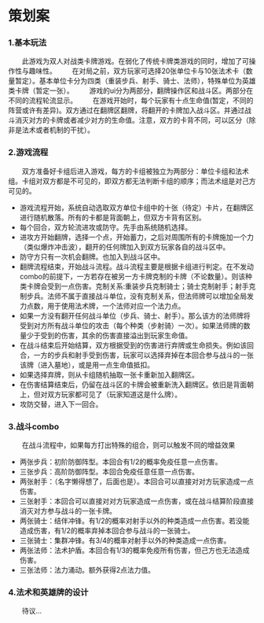 # 策划案
### 1.基本玩法
&emsp;&emsp;此游戏为双人对战类卡牌游戏。在弱化了传统卡牌类游戏的同时，增加了可操作性与趣味性。
&emsp;&emsp;在对局之前，双方玩家可选择20张单位卡与10张法术卡（数量暂定）。基本单位卡分为四类（重装步兵、射手、骑士、法师），特殊单位为英雄类卡牌（暂定一张）。
&emsp;&emsp;游戏的ui分为两部分，翻牌操作区和战斗区。两部分在不同的流程轮流显示。
&emsp;&emsp;在游戏开始时，每个玩家有十点生命值(暂定，不同的阵营或许有差异)。双方通过在翻牌区翻牌，将翻开的卡牌加入战斗区。并通过战斗消灭对方的卡牌或者减少对方的生命值。注意，双方的卡背不同，可以区分（除非是法术或者机制的干扰）。

### 2.游戏流程
&emsp;&emsp;双方准备好卡组后进入游戏，每方的卡组被独立为两部分：单位卡组和法术组。卡组对双方都是不可见的，即双方都无法判断卡组的顺序；而法术组是对己方可见的。
+ 游戏流程开始，系统自动选取双方单位卡组中的十张（待定）卡片，在翻牌区进行随机散落。所有的卡都是背面朝上，但双方卡背有区别。
+ 每个回合，双方轮流进攻或防守。先手由系统随机选择。
+ 进攻方开始翻牌，选择一个点，开始蓄力，之后对周围所有的卡牌施加一个力（类似爆炸冲击波），翻开的任何牌加入到双方玩家各自的战斗区中。
+ 防守方只有一次机会翻牌。也加入到战斗区中。
+ 翻牌流程结束，开始战斗流程。战斗流程主要是根据卡组进行判定。在不发动combo的前提下，一方若存在被另一方卡牌克制的卡牌（不论数量）。则该种类卡牌会受到一点伤害。克制关系:重装步兵克制骑士；骑士克制射手；射手克制步兵。法师不属于直接战斗单位，没有克制关系，但法师牌可以增加全局发力点数，用于使用法术牌，一个法师对应一个法力点。
+ 如果一方没有翻开任何战斗单位（步兵、骑士、射手）。那么该方的法师牌将受到对方所有战斗单位的攻击（每个种类（步射骑）一次）。如果法师牌的数量少于受到的伤害，其余的伤害直接溢出到玩家生命值。
+ 在战斗结束后开始结算，双方根据受到的伤害进行弃牌或生命损失。例如该回合，一方的步兵和射手受到伤害，玩家可以选择弃掉在本回合参与战斗的一张该牌（进入墓地），或是用一点生命值抵扣。
+ 如果选择弃牌，则从卡组随机抽取一张卡重新加入翻牌区。
+ 在伤害结算结束后，仍留在战斗区的卡牌会被重新洗入翻牌区。依旧是背面朝上，但对双方玩家都可见了（玩家知道这是什么牌）。
+ 攻防交替，进入下一回合。

### 3.战斗combo
&emsp;&emsp;在战斗流程中，如果每方打出特殊的组合，则可以触发不同的增益效果
+ 两张步兵：初阶防御阵型。本回合有1/2的概率免疫任意一点伤害。
+ 三张步兵：高阶防御阵型。本回合免疫任意任意一点伤害。
+ 两张射手：（名字懒得想了，后面也是）。本回合可以直接对对方玩家造成一点伤害。
+ 三张射手：本回合可以直接对对方玩家造成一点伤害，或在战斗结算阶段直接消灭对方参与战斗的一张卡牌。
+ 两张骑士：结伴冲锋。有1/2的概率对射手以外的种类造成一点伤害。若没能造成伤害，有1/2的概率弃掉本回合参与战斗的一张骑士。
+ 三张骑士：集群冲锋。有3/4的概率对射手以外的种类造成一点伤害。
+ 两张法师：法术护盾。本回合有1/3的概率免疫所有伤害，但己方也无法造成伤害。
+ 三张法师：法力涌动。额外获得2点法力值。

### 4.法术和英雄牌的设计
&emsp;&emsp;待议...